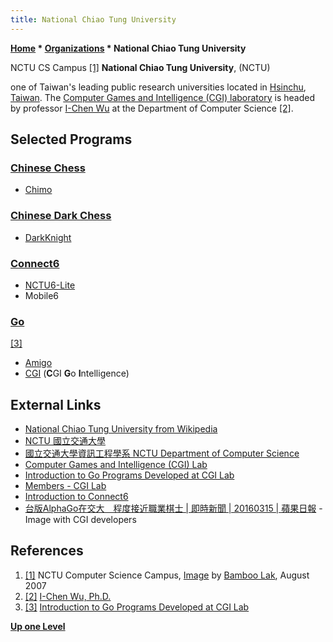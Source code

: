 ```yaml
---
title: National Chiao Tung University
---
```

**[Home](Home "Home") \* [Organizations](Organizations "Organizations") \* National Chiao Tung University**



 [](https://en.wikipedia.org/wiki/File:Yes_NCTU_computer_science_2.JPG) NCTU CS Campus <a id="cite-note-1" href="#cite-ref-1">[1]</a> 
**National Chiao Tung University**, (NCTU)  

one of Taiwan's leading public research universities located in [Hsinchu](https://en.wikipedia.org/wiki/Hsinchu), [Taiwan](https://en.wikipedia.org/wiki/Taiwan). The [Computer Games and Intelligence (CGI) laboratory](#cgi) is headed by professor [I-Chen Wu](I-Chen_Wu "I-Chen Wu") at the Department of Computer Science <a id="cite-note-2" href="#cite-ref-2">[2]</a>. 



## Selected Programs


### [Chinese Chess](Chinese_Chess "Chinese Chess")


* [Chimo](index.php?title=Chimo&action=edit&redlink=1 "Chimo (page does not exist)")


### [Chinese Dark Chess](Chinese_Dark_Chess "Chinese Dark Chess")


* [DarkKnight](https://www.game-ai-forum.org/icga-tournaments/program.php?id=743)


### [Connect6](Connect6 "Connect6")


* [NCTU6-Lite](https://www.game-ai-forum.org/icga-tournaments/program.php?id=585)
* Mobile6


### [Go](Go "Go")


<a id="cite-note-3" href="#cite-ref-3">[3]</a>



* [Amigo](https://www.game-ai-forum.org/icga-tournaments/program.php?id=624)
* [CGI](https://www.game-ai-forum.org/icga-tournaments/program.php?id=800) (**C**GI **G**o **I**ntelligence)


## External Links


* [National Chiao Tung University from Wikipedia](https://en.wikipedia.org/wiki/National_Chiao_Tung_University)
* [NCTU 國立交通大學](http://www.nctu.edu.tw/)
* [國立交通大學資訊工程學系 NCTU Department of Computer Science](http://www.cs.nctu.edu.tw/cswebsite/)
* [Computer Games and Intelligence (CGI) Lab](http://www.aigames.nctu.edu.tw/)
* [Introduction to Go Programs Developed at CGI Lab](http://aigames.nctu.edu.tw/~icwu/aigames/CGI.html)
* [Members - CGI Lab](http://www.aigames.nctu.edu.tw/members)
* [Introduction to Connect6](http://java.csie.nctu.edu.tw/~icwu/connect6/connect6.html)
* [台版AlphaGo在交大　程度接近職業棋士 | 即時新聞 | 20160315 | 蘋果日報](http://www.appledaily.com.tw/realtimenews/article/new/20160315/816708/) - Image with CGI developers


## References


1. <a id="cite-ref-1" href="#cite-note-1">[1]</a> NCTU Computer Science Campus, [Image](https://en.wikipedia.org/wiki/File:Yes_NCTU_computer_science_2.JPG) by [Bamboo Lak](https://en.wikipedia.org/wiki/User:Bamboo_Lake), August 2007
2. <a id="cite-ref-2" href="#cite-note-2">[2]</a> [I-Chen Wu, Ph.D.](http://aigames.nctu.edu.tw/~icwu/)
3. <a id="cite-ref-3" href="#cite-note-3">[3]</a> [Introduction to Go Programs Developed at CGI Lab](http://aigames.nctu.edu.tw/~icwu/aigames/CGI.html)

**[Up one Level](Organizations "Organizations")**







 
